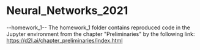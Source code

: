 # Neural_Networks_2021

--homework_1--
The homework_1 folder contains reproduced code in the Jupyter environment from the chapter "Preliminaries" by the following link: https://d2l.ai/chapter_preliminaries/index.html
